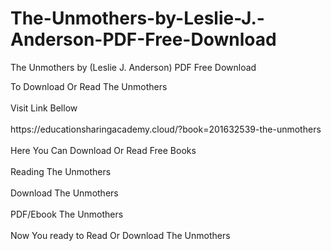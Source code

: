 # The-Unmothers-by-Leslie-J.-Anderson-PDF-Free-Download
The Unmothers by (Leslie J. Anderson) PDF Free Download
<div>To Download Or Read The Unmothers</div>
<div>&nbsp;</div>
<div>Visit Link Bellow</div>
<div>&nbsp;</div>
<div>https://educationsharingacademy.cloud/?book=201632539-the-unmothers</div>
<div>&nbsp;</div>
<div>Here You Can Download Or Read Free Books</div>
<div>&nbsp;</div>
<div>Reading The Unmothers</div>
<div>&nbsp;</div>
<div>Download The Unmothers</div>
<div>&nbsp;</div>
<div>PDF/Ebook The Unmothers</div>
<div>&nbsp;</div>
<div>Now You ready to Read Or Download The Unmothers</div>
<div>&nbsp;</div>
